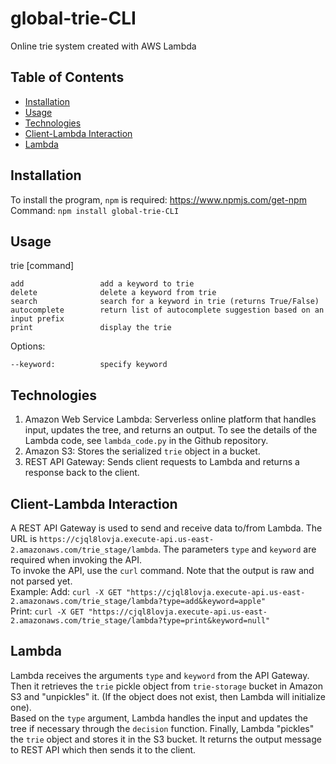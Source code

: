 # global-trie-CLI

Online trie system created with AWS Lambda

## Table of Contents
* [Installation](Installation)
* [Usage](Usage)
* [Technologies](Technologies)
* [Client-Lambda Interaction](Client-Lambda-Interaction)
* [Lambda](Lambda)

## Installation
To install the program, `npm` is required: https://www.npmjs.com/get-npm
Command: ```npm install global-trie-CLI```

## Usage

trie [command] <options>

    add                 add a keyword to trie
    delete              delete a keyword from trie
    search              search for a keyword in trie (returns True/False)
    autocomplete        return list of autocomplete suggestion based on an input prefix
    print               display the trie

Options: 

    --keyword:          specify keyword

## Technologies
1. Amazon Web Service Lambda: Serverless online platform that handles input, updates the tree, and returns an output. 
   To see the details of the Lambda code, see `lambda_code.py` in the Github repository. 
2. Amazon S3: Stores the serialized `trie` object in a bucket. 
3. REST API Gateway: Sends client requests to Lambda and returns a response back to the client. 

## Client-Lambda Interaction

A REST API Gateway is used to send and receive data to/from Lambda. The URL is `https://cjql8lovja.execute-api.us-east-2.amazonaws.com/trie_stage/lambda`. The parameters `type` and `keyword` are required when invoking the API. \
To invoke the API, use the `curl` command. Note that the output is raw and not parsed yet. \
Example: 
Add: `curl -X GET "https://cjql8lovja.execute-api.us-east-2.amazonaws.com/trie_stage/lambda?type=add&keyword=apple"` \
Print: `curl -X GET "https://cjql8lovja.execute-api.us-east-2.amazonaws.com/trie_stage/lambda?type=print&keyword=null"`

## Lambda
Lambda receives the arguments `type` and `keyword` from the API Gateway. Then it retrieves the `trie` pickle object from `trie-storage` bucket in Amazon S3 and "unpickles" it. (If the object does not exist, then Lambda will initialize one). \
Based on the `type` argument, Lambda handles the input and updates the tree if necessary through the `decision` function. Finally, Lambda "pickles" the `trie` object and stores it in the S3 bucket. It returns the output message to REST API which then sends it to the client. 





